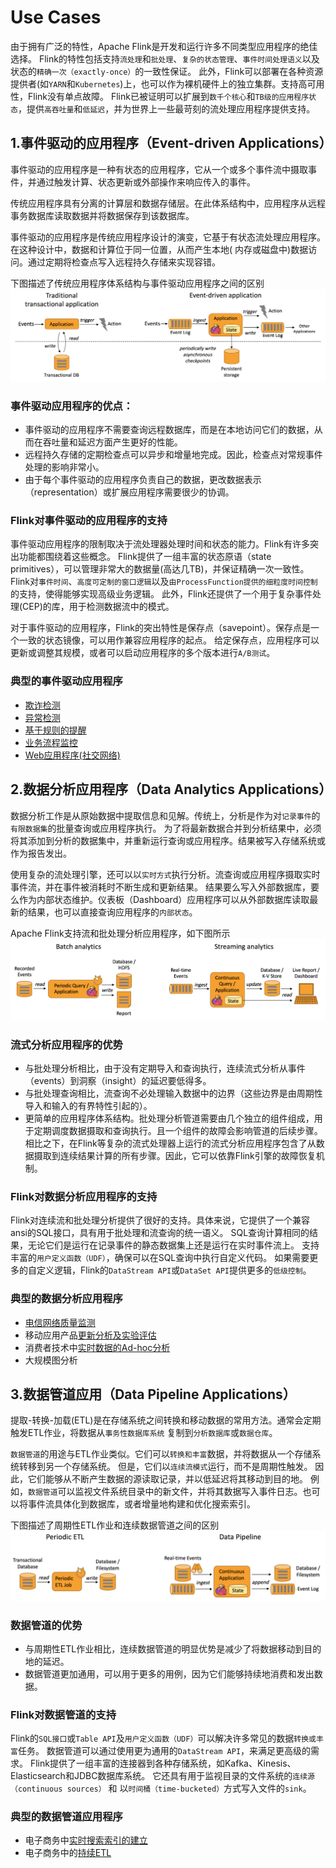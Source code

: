 # Use Cases

由于拥有广泛的特性，Apache Flink是开发和运行许多不同类型应用程序的绝佳选择。
Flink的特性包括支持`流处理`和`批处理`、`复杂的状态管理`、`事件时间处理语义`以及状态的`精确一次（exactly-once）`的一致性保证。
此外，Flink可以部署在各种资源提供者(如`YARN`和`Kubernetes`)上，也可以作为裸机硬件上的独立集群。支持高可用性，Flink没有单点故障。
Flink已被证明可以扩展到`数千个核心`和`TB级的应用程序状态`，提供`高吞吐量`和`低延迟`，并为世界上一些最苛刻的流处理应用程序提供支持。

## 1.事件驱动的应用程序（Event-driven Applications）

事件驱动的应用程序是一种有状态的应用程序，它从一个或多个事件流中摄取事件，并通过触发计算、状态更新或外部操作来响应传入的事件。

传统应用程序具有分离的计算层和数据存储层。在此体系结构中，应用程序从远程事务数据库读取数据并将数据保存到该数据库。

事件驱动的应用程序是传统应用程序设计的演变，它基于有状态流处理应用程序。在这种设计中，数据和计算位于同一位置，从而产生本地(
内存或磁盘中)数据访问。通过定期将检查点写入远程持久存储来实现容错。

下图描述了传统应用程序体系结构与事件驱动应用程序之间的区别
![](images/use-cases/usecases-eventdrivenapps.png)

### 事件驱动应用程序的优点：

* 事件驱动的应用程序不需要查询远程数据库，而是在本地访问它们的数据，从而在吞吐量和延迟方面产生更好的性能。
* 远程持久存储的定期检查点可以异步和增量地完成。因此，检查点对常规事件处理的影响非常小。
* 由于每个事件驱动的应用程序负责自己的数据，更改数据表示（representation）或扩展应用程序需要很少的协调。

### Flink对事件驱动的应用程序的支持

事件驱动应用程序的限制取决于流处理器处理时间和状态的能力。Flink有许多突出功能都围绕着这些概念。
Flink提供了一组丰富的状态原语（state primitives），可以管理非常大的数据量(高达几TB)，并保证精确一次一致性。
Flink对`事件时间`、`高度可定制的窗口逻辑`以及`由ProcessFunction提供的细粒度时间控制`的支持，使得能够实现高级业务逻辑。
此外，Flink还提供了一个用于复杂事件处理(CEP)的库，用于检测数据流中的模式。

对于事件驱动的应用程序，Flink的突出特性是保存点（savepoint）。保存点是一个一致的状态镜像，可以用作兼容应用程序的起点。
给定保存点，应用程序可以更新或调整其规模，或者可以启动应用程序的多个版本进行`A/B测试`。

### 典型的事件驱动应用程序

* [欺诈检测]()
* [异常检测]()
* [基于规则的提醒]()
* [业务流程监控]()
* [Web应用程序(社交网络)]()

## 2.数据分析应用程序（Data Analytics Applications）

数据分析工作是从原始数据中提取信息和见解。传统上，分析是作为对`记录事件`的`有限数据集`的批量查询或应用程序执行。
为了将最新数据合并到分析结果中，必须将其添加到分析的数据集中，并重新运行查询或应用程序。结果被写入存储系统或作为报告发出。

使用复杂的流处理引擎，还可以以`实时方式`执行分析。流查询或应用程序摄取实时事件流，并在事件被消耗时不断生成和更新结果。
结果要么写入外部数据库，要么作为内部状态维护。仪表板（Dashboard）应用程序可以从外部数据库读取最新的结果，也可以直接查询应用程序的`内部状态`。

Apache Flink支持流和批处理分析应用程序，如下图所示
![](images/use-cases/usecases-analytics.png)

### 流式分析应用程序的优势

* 与批处理分析相比，由于没有定期导入和查询执行，连续流式分析从事件（events）到洞察（insight）的延迟要低得多。
* 与批处理查询相比，流查询不必处理输入数据中的边界（这些边界是由周期性导入和输入的有界特性引起的）。
* 更简单的应用程序体系结构。批处理分析管道需要由几个独立的组件组成，用于定期调度数据摄取和查询执行。且一个组件的故障会影响管道的后续步骤。
  相比之下，在Flink等复杂的流式处理器上运行的流式分析应用程序包含了从数据摄取到连续结果计算的所有步骤。因此，它可以依靠Flink引擎的故障恢复机制。

### Flink对数据分析应用程序的支持

Flink对连续流和批处理分析提供了很好的支持。具体来说，它提供了一个兼容ansi的SQL接口，具有用于批处理和流查询的统一语义。
SQL查询计算相同的结果，无论它们是运行在记录事件的静态数据集上还是运行在实时事件流上。
支持丰富的`用户定义函数（UDF）`，确保可以在SQL查询中执行自定义代码。
如果需要更多的自定义逻辑，Flink的`DataStream API`或`DataSet API`提供更多的`低级控制`。

### 典型的数据分析应用程序

* [电信网络质量监测]()
* 移动应用产品[更新分析及实验评估]()
* 消费者技术中[实时数据的Ad-hoc分析]()
* 大规模图分析

## 3.数据管道应用（Data Pipeline Applications）

提取-转换-加载(ETL)是在存储系统之间转换和移动数据的常用方法。通常会定期触发ETL作业，将数据从`事务性数据库系统`
复制到`分析数据库`或`数据仓库`。

`数据管道`的用途与ETL作业类似。它们可以`转换和丰富`数据，并将数据从一个存储系统转移到另一个存储系统。
但是，它们以`连续流模式`运行，而不是周期性触发。 因此，它们能够从不断产生数据的源读取记录，并以低延迟将其移动到目的地。
例如，`数据管道`可以监视文件系统目录中的新文件，并将其数据写入事件日志。也可以将事件流具体化到数据库，或者增量地构建和优化搜索索引。

下图描述了周期性ETL作业和连续数据管道之间的区别
![](images/use-cases/usecases-datapipelines.png)

### 数据管道的优势

* 与周期性ETL作业相比，连续数据管道的明显优势是减少了将数据移动到目的地的延迟。
* 数据管道更加通用，可以用于更多的用例，因为它们能够持续地消费和发出数据。

### Flink对数据管道的支持

Flink的`SQL接口`或`Table API`及`用户定义函数（UDF）`可以解决许多常见的数据`转换或丰富`任务。
数据管道可以通过使用更为通用的`DataStream API`，来满足更高级的需求。
Flink提供了一组丰富的连接器到各种存储系统，如Kafka、Kinesis、Elasticsearch和JDBC数据库系统。
它还具有用于监视目录的文件系统的`连续源（continuous sources）` 和 以`时间桶（time-bucketed）`方式写入文件的`sink`。

### 典型的数据管道应用程序

* 电子商务中[实时搜索索引的建立](https://www.ververica.com/blog/blink-flink-alibaba-search)
* 电子商务中的[持续ETL](https://engineering.zalando.com/posts/2016/03/apache-showdown-flink-vs.-spark.html)

